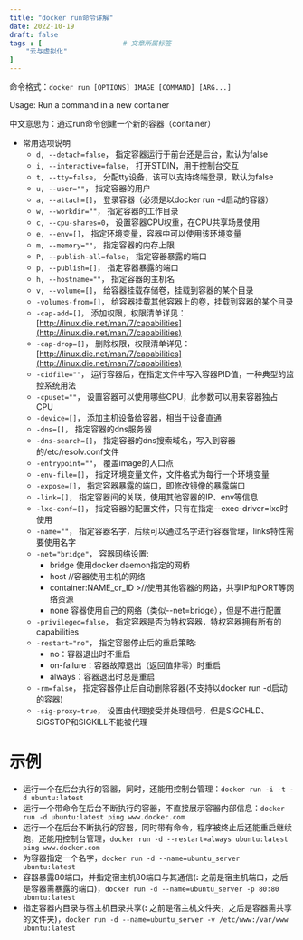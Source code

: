 ```yaml
---
title: "docker run命令详解"
date: 2022-10-19
draft: false
tags : [                    # 文章所属标签
    "云与虚拟化"
]
---
```


命令格式：`docker run [OPTIONS] IMAGE [COMMAND] [ARG...]`

Usage: Run a command in a new container

中文意思为：通过run命令创建一个新的容器（container）

-   常用选项说明
    -   `d, --detach=false`， 指定容器运行于前台还是后台，默认为false
    -   `i, --interactive=false`， 打开STDIN，用于控制台交互
    -   `t, --tty=false`， 分配tty设备，该可以支持终端登录，默认为false
    -   `u, --user=""`， 指定容器的用户
    -   `a, --attach=[]`， 登录容器（必须是以docker run -d启动的容器）
    -   `w, --workdir=""`， 指定容器的工作目录
    -   `c, --cpu-shares=0`， 设置容器CPU权重，在CPU共享场景使用
    -   `e, --env=[]`， 指定环境变量，容器中可以使用该环境变量
    -   `m, --memory=""`， 指定容器的内存上限
    -   `P, --publish-all=false`， 指定容器暴露的端口
    -   `p, --publish=[]`， 指定容器暴露的端口
    -   `h, --hostname=""`， 指定容器的主机名
    -   `v, --volume=[]`， 给容器挂载存储卷，挂载到容器的某个目录
    -   `-volumes-from=[]`， 给容器挂载其他容器上的卷，挂载到容器的某个目录
    -   `-cap-add=[]`， 添加权限，权限清单详见：[](http://linux.die.net/man/7/capabilities)[http://linux.die.net/man/7/capabilities](http://linux.die.net/man/7/capabilities)
    -   `-cap-drop=[]`， 删除权限，权限清单详见：[](http://linux.die.net/man/7/capabilities)[http://linux.die.net/man/7/capabilities](http://linux.die.net/man/7/capabilities)
    -   `-cidfile=""`， 运行容器后，在指定文件中写入容器PID值，一种典型的监控系统用法
    -   `-cpuset=""`， 设置容器可以使用哪些CPU，此参数可以用来容器独占CPU
    -   `-device=[]`， 添加主机设备给容器，相当于设备直通
    -   `-dns=[]`， 指定容器的dns服务器
    -   `-dns-search=[]`， 指定容器的dns搜索域名，写入到容器的/etc/resolv.conf文件
    -   `-entrypoint=""`， 覆盖image的入口点
    -   `-env-file=[]`， 指定环境变量文件，文件格式为每行一个环境变量
    -   `-expose=[]`， 指定容器暴露的端口，即修改镜像的暴露端口
    -   `-link=[]`， 指定容器间的关联，使用其他容器的IP、env等信息
    -   `-lxc-conf=[]`， 指定容器的配置文件，只有在指定--exec-driver=lxc时使用
    -   `-name=""`， 指定容器名字，后续可以通过名字进行容器管理，links特性需要使用名字
    -   `-net="bridge"`， 容器网络设置:
        -   bridge 使用docker daemon指定的网桥
        -   host //容器使用主机的网络
        -   container:NAME_or_ID >//使用其他容器的网路，共享IP和PORT等网络资源
        -   none 容器使用自己的网络（类似--net=bridge），但是不进行配置
    -   `-privileged=false`， 指定容器是否为特权容器，特权容器拥有所有的capabilities
    -   `-restart="no"`， 指定容器停止后的重启策略:
        -   no：容器退出时不重启
        -   on-failure：容器故障退出（返回值非零）时重启
        -   always：容器退出时总是重启
    -   `-rm=false`， 指定容器停止后自动删除容器(不支持以docker run -d启动的容器)
    -   `-sig-proxy=true`， 设置由代理接受并处理信号，但是SIGCHLD、SIGSTOP和SIGKILL不能被代理

# **示例**

-   运行一个在后台执行的容器，同时，还能用控制台管理：`docker run -i -t -d ubuntu:latest`
-   运行一个带命令在后台不断执行的容器，不直接展示容器内部信息：`docker run -d ubuntu:latest ping www.docker.com`
-   运行一个在后台不断执行的容器，同时带有命令，程序被终止后还能重启继续跑，还能用控制台管理，`docker run -d --restart=always ubuntu:latest ping www.docker.com`
-   为容器指定一个名字，`docker run -d --name=ubuntu_server ubuntu:latest`
-   容器暴露80端口，并指定宿主机80端口与其通信(**:** 之前是宿主机端口，之后是容器需暴露的端口)，`docker run -d --name=ubuntu_server -p 80:80 ubuntu:latest`
-   指定容器内目录与宿主机目录共享(**:** 之前是宿主机文件夹，之后是容器需共享的文件夹)，`docker run -d --name=ubuntu_server -v /etc/www:/var/www ubuntu:latest`
